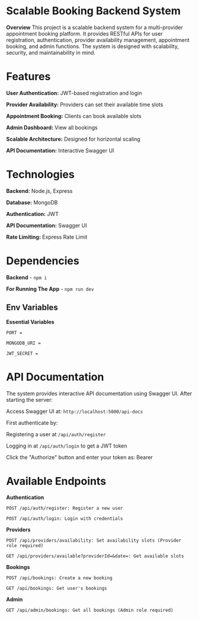 # Scalable Booking Backend System

**Overview**
This project is a scalable backend system for a multi-provider appointment booking platform. It provides RESTful APIs for user registration, authentication, provider availability management, appointment booking, and admin functions. The system is designed with scalability, security, and maintainability in mind.

# Features
**User Authentication:** JWT-based registration and login

**Provider Availability:** Providers can set their available time slots

**Appointment Booking:** Clients can book available slots

**Admin Dashboard:** View all bookings

**Scalable Architecture:** Designed for horizontal scaling

**API Documentation:** Interactive Swagger UI

# Technologies
**Backend:** Node.js, Express

**Database:** MongoDB

**Authentication:** JWT

**API Documentation:** Swagger UI

**Rate Limiting:** Express Rate Limit

# Dependencies

**Backend** - `npm i`

**For Running The App** - `npm run dev`

## Env Variables

**Essential Variables**

```PORT = ```

```MONGODB_URI = ```

```JWT_SECRET = ```


# API Documentation

The system provides interactive API documentation using Swagger UI. After starting the server:

Access Swagger UI at: ```http://localhost:5000/api-docs```

First authenticate by:

Registering a user at ```/api/auth/register```

Logging in at ```/api/auth/login``` to get a JWT token

Click the "Authorize" button and enter your token as: Bearer <your-token>

# Available Endpoints
**Authentication**

```POST /api/auth/register: Register a new user```

```POST /api/auth/login: Login with credentials```

**Providers**

```POST /api/providers/availability: Set availability slots (Provider role required)```

```GET /api/providers/available?providerId=&date=: Get available slots```

**Bookings**

```POST /api/bookings: Create a new booking```

```GET /api/bookings: Get user's bookings```

**Admin**

```GET /api/admin/bookings: Get all bookings (Admin role required)```
